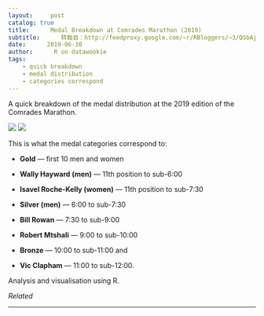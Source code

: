 ```yaml
---
layout:     post
catalog: true
title:      Medal Breakdown at Comrades Marathon (2019)
subtitle:      转载自：http://feedproxy.google.com/~r/RBloggers/~3/QSbAjLAqf_4/
date:      2019-06-30
author:      R on datawookie
tags:
    - quick breakdown
    - medal distribution
    - categories correspond
---
```






A quick breakdown of the medal distribution at the 2019 edition of the Comrades Marathon.

![](https://datawookie.netlify.com/img/2019/06/comrades-2019-medals-category-gender.svg?is-pending-load=1)
![](https://datawookie.netlify.com/img/2019/06/comrades-2019-medals-category-gender.svg)


This is what the medal categories correspond to:

- **Gold** — first 10 men and women

- **Wally Hayward (men)** — 11th position to sub-6:00

- **Isavel Roche-Kelly (women)** — 11th position to sub-7:30

- **Silver (men)** — 6:00 to sub-7:30

- **Bill Rowan** — 7:30 to sub-9:00

- **Robert Mtshali** — 9:00 to sub-10:00

- **Bronze** — 10:00 to sub-11:00 and

- **Vic Clapham** — 11:00 to sub-12:00.


Analysis and visualisation using R.


*Related*







---
